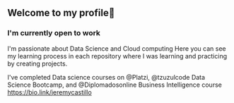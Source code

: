 ## Welcome to my profile👋
### I'm currently open to work

I'm passionate about Data Science and Cloud computing
Here you can see my learning process in each repository
where I was learning and practicing by creating projects.

I've completed Data science courses on @Platzi, @tzuzulcode Data Science Bootcamp, and @Diplomadosonline Business Intelligence course
https://bio.link/jeremycastillo



<!--
**JeeremyC/JeeremyC** is a ✨ _special_ ✨ repository because its `README.md` (this file) appears on your GitHub profile.

Here are some ideas to get you started:

- 🔭 I’m currently working on ...
- 🌱 I’m currently learning ...
- 👯 I’m looking to collaborate on ...
- 🤔 I’m looking for help with ...
- 💬 Ask me about ...
- 📫 How to reach me: ...
- 😄 Pronouns: ...
- ⚡ Fun fact: ...
-->
